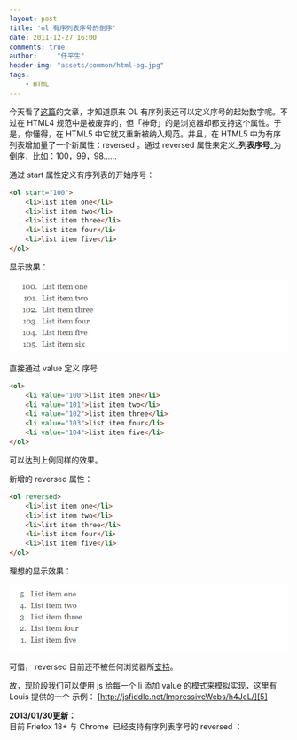 ```yaml
---
layout: post
title: 'ol 有序列表序号的倒序'
date: 2011-12-27 16:00
comments: true
author:     "任平生"
header-img: "assets/common/html-bg.jpg"
tags:
    - HTML
---
```



今天看了[这篇][1]的文章，才知道原来 OL 有序列表还可以定义序号的起始数字呢。不过在 HTML4 规范中是被废弃的，但「神奇」的是浏览器却都支持这个属性。于是，你懂得，在 HTML5 中它就又重新被纳入规范。并且，在 HTML5 中为有序列表增加量了一个新属性：reversed 。通过 reversed 属性来定义_**列表序号**_为倒序，比如：100，99，98……  
  
  
通过 start 属性定义有序列表的开始序号：

  
```html
<ol start="100">  
	<li>list item one</li>  
	<li>list item two</li>  
	<li>list item three</li>  
	<li>list item four</li>  
	<li>list item five</li>  
</ol>  
```

		  
显示效果：  

![列表项序号](/assets/2011/12/start-list.jpg)

  
  
直接通过 value 定义 序号


```html
<ol>  
	<li value="100">list item one</li>  
	<li value="101">list item two</li>  
	<li value="102">list item three</li>  
	<li value="103">list item four</li>  
	<li value="104">list item five</li>  
</ol>
```



可以达到上例同样的效果。  
  
  
新增的 reversed 属性：  

```html
<ol reversed>  
	<li>list item one</li>  
	<li>list item two</li>  
	<li>list item three</li>  
	<li>list item four</li>  
	<li>list item five</li>  
</ol>
```

理想的显示效果：  

![倒序列表项序号](/assets/2011/12/reversed-list.jpg)

  
可惜， reversed 目前还不被任何浏览器所[支持][4]。  
  
故，现阶段我们可以使用 js 给每一个 li 添加 value 的模式来模拟实现，这里有 Louis 提供的一个 示例： [http://jsfiddle.net/ImpressiveWebs/h4JcL/][5]  
  
**2013/01/30更新：**  
目前 Friefox 18+ 与 Chrome  已经支持有序列表序号的 reversed ：  
  
  


[1]: http://www.impressivewebs.com/reverse-ordered-lists-html5/
[2]: http://cdn.impressivewebs.com/2011-12/start-list.jpg
[3]: http://cdn.impressivewebs.com/2011-12/reversed-list.jpg
[4]: http://en.wikipedia.org/wiki/Comparison_of_layout_engines_(HTML5)#Attributes
[5]: http://jsfiddle.net/ImpressiveWebs/h4JcL/
